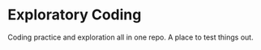 Exploratory Coding
========

Coding practice and exploration all in one repo. A place to test things out.
